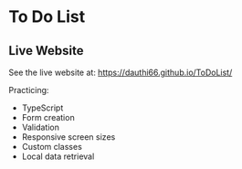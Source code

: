 # To Do List

## Live Website
See the live website at: https://dauthi66.github.io/ToDoList/

Practicing:
- TypeScript
- Form creation
- Validation
- Responsive screen sizes
- Custom classes
- Local data retrieval
